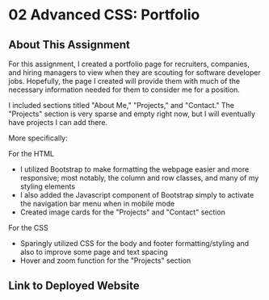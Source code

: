 # 02 Advanced CSS: Portfolio

## About This Assignment

For this assignment, I created a portfolio page for recruiters, companies, and
hiring managers to view when they are scouting for software developer jobs. Hopefully,
the page I created will provide them with much of the necessary information needed
for them to consider me for a position. 

I included sections titled "About Me," "Projects," and "Contact." The
"Projects" section is very sparse and empty right now, but I will eventually have
projects I can add there. 

More specifically:

For the HTML
* I utilized Bootstrap to make formatting the webpage easier and more responsive; most
notably, the column and row classes, and many of my styling elements
* I also added the Javascript component of Bootstrap simply to activate the navigation
bar menu when in mobile mode
* Created image cards for the "Projects" and "Contact" section

For the CSS
* Sparingly utilized CSS for the body and footer formatting/styling and also to improve
some page and text spacing
* Hover and zoom function for the "Projects" section

## Link to Deployed Website



